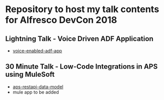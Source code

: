 
# Repository to host my talk contents for Alfresco DevCon 2018

## Lightning Talk - Voice Driven ADF Application
* [voice-enabled-adf-app](https://github.com/cijujoseph/alfresco-devcon-2018-cijuj/tree/master/voice-enabled-adf-app)

## 30 Minute Talk - Low-Code Integrations in APS using MuleSoft
* [aps-restapi-data-model](https://github.com/cijujoseph/alfresco-devcon-2018-cijuj/tree/master/aps-restapi-data-model)
* mule app to be added

